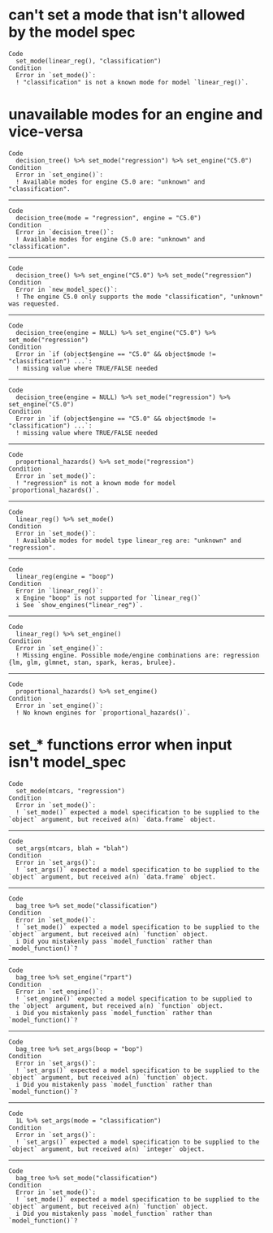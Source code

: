 # can't set a mode that isn't allowed by the model spec

    Code
      set_mode(linear_reg(), "classification")
    Condition
      Error in `set_mode()`:
      ! "classification" is not a known mode for model `linear_reg()`.

# unavailable modes for an engine and vice-versa

    Code
      decision_tree() %>% set_mode("regression") %>% set_engine("C5.0")
    Condition
      Error in `set_engine()`:
      ! Available modes for engine C5.0 are: "unknown" and "classification".

---

    Code
      decision_tree(mode = "regression", engine = "C5.0")
    Condition
      Error in `decision_tree()`:
      ! Available modes for engine C5.0 are: "unknown" and "classification".

---

    Code
      decision_tree() %>% set_engine("C5.0") %>% set_mode("regression")
    Condition
      Error in `new_model_spec()`:
      ! The engine C5.0 only supports the mode "classification", "unknown" was requested.

---

    Code
      decision_tree(engine = NULL) %>% set_engine("C5.0") %>% set_mode("regression")
    Condition
      Error in `if (object$engine == "C5.0" && object$mode != "classification") ...`:
      ! missing value where TRUE/FALSE needed

---

    Code
      decision_tree(engine = NULL) %>% set_mode("regression") %>% set_engine("C5.0")
    Condition
      Error in `if (object$engine == "C5.0" && object$mode != "classification") ...`:
      ! missing value where TRUE/FALSE needed

---

    Code
      proportional_hazards() %>% set_mode("regression")
    Condition
      Error in `set_mode()`:
      ! "regression" is not a known mode for model `proportional_hazards()`.

---

    Code
      linear_reg() %>% set_mode()
    Condition
      Error in `set_mode()`:
      ! Available modes for model type linear_reg are: "unknown" and "regression".

---

    Code
      linear_reg(engine = "boop")
    Condition
      Error in `linear_reg()`:
      x Engine "boop" is not supported for `linear_reg()`
      i See `show_engines("linear_reg")`.

---

    Code
      linear_reg() %>% set_engine()
    Condition
      Error in `set_engine()`:
      ! Missing engine. Possible mode/engine combinations are: regression {lm, glm, glmnet, stan, spark, keras, brulee}.

---

    Code
      proportional_hazards() %>% set_engine()
    Condition
      Error in `set_engine()`:
      ! No known engines for `proportional_hazards()`.

# set_* functions error when input isn't model_spec

    Code
      set_mode(mtcars, "regression")
    Condition
      Error in `set_mode()`:
      ! `set_mode()` expected a model specification to be supplied to the `object` argument, but received a(n) `data.frame` object.

---

    Code
      set_args(mtcars, blah = "blah")
    Condition
      Error in `set_args()`:
      ! `set_args()` expected a model specification to be supplied to the `object` argument, but received a(n) `data.frame` object.

---

    Code
      bag_tree %>% set_mode("classification")
    Condition
      Error in `set_mode()`:
      ! `set_mode()` expected a model specification to be supplied to the `object` argument, but received a(n) `function` object.
      i Did you mistakenly pass `model_function` rather than `model_function()`?

---

    Code
      bag_tree %>% set_engine("rpart")
    Condition
      Error in `set_engine()`:
      ! `set_engine()` expected a model specification to be supplied to the `object` argument, but received a(n) `function` object.
      i Did you mistakenly pass `model_function` rather than `model_function()`?

---

    Code
      bag_tree %>% set_args(boop = "bop")
    Condition
      Error in `set_args()`:
      ! `set_args()` expected a model specification to be supplied to the `object` argument, but received a(n) `function` object.
      i Did you mistakenly pass `model_function` rather than `model_function()`?

---

    Code
      1L %>% set_args(mode = "classification")
    Condition
      Error in `set_args()`:
      ! `set_args()` expected a model specification to be supplied to the `object` argument, but received a(n) `integer` object.

---

    Code
      bag_tree %>% set_mode("classification")
    Condition
      Error in `set_mode()`:
      ! `set_mode()` expected a model specification to be supplied to the `object` argument, but received a(n) `function` object.
      i Did you mistakenly pass `model_function` rather than `model_function()`?

